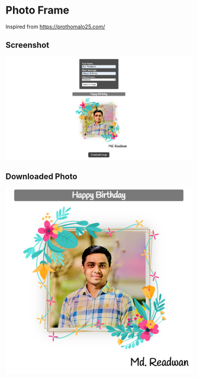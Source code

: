 # Photo Frame

Inspired from https://prothomalo25.com/

## Screenshot

![Alt text](screenshot.png)

## Downloaded Photo

![Alt text](<my-image-name (12).png>)
